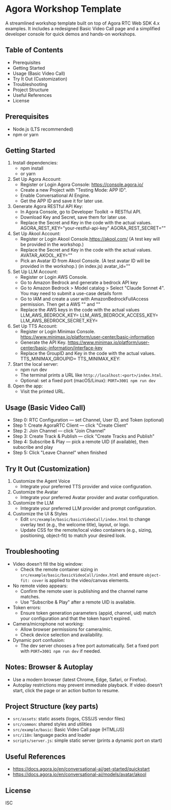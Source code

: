 # Agora Workshop Template

A streamlined workshop template built on top of Agora RTC Web SDK 4.x examples. It includes a redesigned Basic Video Call page and a simplified developer console for quick demos and hands-on workshops.

## Table of Contents
- Prerequisites
- Getting Started
- Usage (Basic Video Call)
- Try It Out (Customization)
- Troubleshooting
- Project Structure
- Useful References
- License

## Prerequisites
- Node.js (LTS recommended)
- npm or yarn

## Getting Started
1. Install dependencies:
   - npm install
   - or yarn
2. Set Up Agora Account:
   - Register or Login Agora Console: https://console.agora.io/
   - Create a new Project with "Testing Mode: APP ID".
   - Enable Conversational AI Engine.
   - Get the APP ID and save it for later use.
3. Generate Agora RESTful API Key:
   - In Agora Console, go to Developer Toolkit → RESTful API.
   - Download Key and Secret, save them for later use.
   - Replace the Secret and Key in the code with the actual values.
      AGORA_REST_KEY="your-restful-api-key"
      AGORA_REST_SECRET="<your-restful-api-secret>"
4. Set Up Akool Account:
   - Register or Login Akool Console.https://akool.com/ (A test key will be provided in the workshop.)
   - Replace the Secret and Key in the code with the actual values.
      AVATAR_AKOOL_KEY="<your-akool-secret>"
   - Pick an Avatar ID from Akool Console. (A test avatar ID will be provided in the workshop.) (in index.js)
      avatar_id="<your-avatar-ID>"
5. Set Up LLM Account:
   - Register or Login AWS Console. 
   - Go to Amazon Bedrock and generate a bedrock API key 
   - Go to Amazon Bedrock > Model catalog > Select "Claude Sonnet 4". You may need to submit a use-case details form 
   - Go to IAM and create a user with AmazonBedrockFullAccess permission. Then get a AWS "<your-aws-accesskey>" and "<your-aws-accesssecret>"
   - Replace the AWS keys in the code with the actual values
      LLM_AWS_BEDROCK_KEY=<your-llm-key>
      LLM_AWS_BEDROCK_ACCESS_KEY=<your-aws-accesskey>
      LLM_AWS_BEDROCK_SECRET_KEY=<your-aws-accesssecret>
6. Set Up TTS Account:
   - Register or Login Minimax Console. https://www.minimax.io/platform/user-center/basic-information
   - Generate the API Key. https://www.minimax.io/platform/user-center/basic-information/interface-key
   - Replace the GroupID and Key in the code with the actual values.
      TTS_MINIMAX_GROUPID=<your-minimax-groupid>
      TTS_MINIMAX_KEY:<your-tts-key>
7. Start the local server:
   - npm run dev
   - The terminal prints a URL like `http://localhost:<port>/index.html`.
   - Optional: set a fixed port (macOS/Linux): `PORT=3001 npm run dev`
8. Open the app:
   - Visit the printed URL.

## Usage (Basic Video Call)
- Step 0: RTC Configuration — set Channel, User ID, and Token (optional)
- Step 1: Create AgoraRTC Client — click "Create Client"
- Step 2: Join Channel — click "Join Channel"
- Step 3: Create Track & Publish — click "Create Tracks and Publish"
- Step 4: Subscribe & Play — pick a remote UID (if available), then subscribe and play
- Step 5: Click "Leave Channel" when finished



## Try It Out (Customization)
1. Customize the Agent Voice
   - Integrate your preferred TTS provider and voice configuration.
2. Customize the Avatar
   - Integrate your preferred Avatar provider and avatar configuration.
3. Customize the LLM
   - Integrate your preferred LLM provider and prompt configuration.   
4. Customize the UI & Styles
   - Edit `src/example/basic/basicVideoCall/index.html` to change overlay text (e.g., the welcome title), layout, or logo.
   - Update CSS for the remote/local video containers (e.g., sizing, positioning, object-fit) to match your desired look.

## Troubleshooting
- Video doesn’t fill the big window:
  - Check the remote container sizing in `src/example/basic/basicVideoCall/index.html` and ensure `object-fit: cover` is applied to the video/canvas elements.
- No remote video appears:
  - Confirm the remote user is publishing and the channel name matches.
  - Use "Subscribe & Play" after a remote UID is available.
- Token errors:
  - Ensure token generation parameters (appid, channel, uid) match your configuration and that the token hasn’t expired.
- Camera/microphone not working:
  - Allow browser permissions for camera/mic.
  - Check device selection and availability.
- Dynamic port confusion:
  - The dev server chooses a free port automatically. Set a fixed port with `PORT=3001 npm run dev` if needed.

## Notes: Browser & Autoplay
- Use a modern browser (latest Chrome, Edge, Safari, or Firefox).
- Autoplay restrictions may prevent immediate playback. If video doesn’t start, click the page or an action button to resume.

## Project Structure (key parts)
- `src/assets`: static assets (logos, CSS/JS vendor files)
- `src/common`: shared styles and utilities
- `src/example/basic`: Basic Video Call page (HTML/JS)
- `src/i18n`: language packs and loader
- `scripts/server.js`: simple static server (prints a dynamic port on start)

## Useful References
- https://docs.agora.io/en/conversational-ai/get-started/quickstart
- https://docs.agora.io/en/conversational-ai/models/avatar/akool

## License
ISC